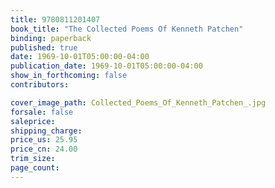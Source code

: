 ```yaml
---
title: 9780811201407
book_title: "The Collected Poems Of Kenneth Patchen"
binding: paperback
published: true
date: 1969-10-01T05:00:00-04:00
publication_date: 1969-10-01T05:00:00-04:00
show_in_forthcoming: false
contributors:

cover_image_path: Collected_Poems_Of_Kenneth_Patchen_.jpg
forsale: false
saleprice:
shipping_charge:
price_us: 25.95
price_cn: 24.00
trim_size:
page_count:
---
```



